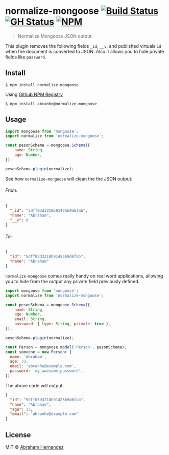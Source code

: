 # normalize-mongoose [![Build Status](https://travis-ci.com/abranhe/normalize-mongoose.svg)](https://travis-ci.com/abranhe/normalize-mongoose) [![GH Status](https://github.com/abranhe/normalize-mongoose/workflows/build/badge.svg)](https://github.com/abranhe/normalize-mongoose/actions) [![NPM](https://img.shields.io/npm/v/normalize-mongoose)](https://npmjs.org/normalize-mongoose)

> Normalize Mongoose JSON output

This plugin removes the following fields `_id`, `__v`, and published virtuals `id` when the document is converted to JSON. Also it allows you to hide private fields like `password`.

## Install

```
$ npm install normalize-mongoose
```

Using [Github NPM Registry](https://github.com/features/packages)

```
$ npm install abranhe@normalize-mongoose
```

## Usage

```js
import mongoose from 'mongoose';
import normalize from 'normalize-mongoose';

const pesonSchema = mongoose.Schema({    
    name: String,
    age: Number,
});

pesonSchema.plugin(normalize);
```

See how `normalize-mongoose` will clean the the JSON output:

###### From:

```json
{
  "_id": "5dff03d3218b91425b9d6fab",
  "name": "Abraham",
  "__v": 0
}
```

###### To:

```json
{
  "id": "5dff03d3218b91425b9d6fab",
  "name": "Abraham"
}
```

`normalize-mongoose` comes really handy on real word applications, allowing you to hide from the output any private field previously defined.

```js
import mongoose from 'mongoose';
import normalize from 'normalize-mongoose';

const pesonSchema = mongoose.Schema({    
    name: String,
    age: Number,
    email: String,
    password: { type: String, private: true },
});

pesonSchema.plugin(normalize);

const Person = mongoose.model('Person', pesonSchema);
const someone = new Person( {
  name: 'Abraham',
  age: 33,
  email: 'abranhe@example.com',
  password: 'my_awesome_password',
});
```

The above code will output:

```json
{
  "id": "5dff03d3218b91425b9d6fab",
  "name": "Abraham",
  "age": 33,
  "email": "abranhe@example.com"
}
```

## License

MIT © [Abraham Hernandez](https://abranhe.com)
